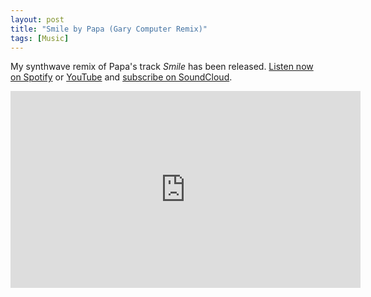 ```yaml
---
layout: post
title: "Smile by Papa (Gary Computer Remix)"
tags: [Music]
---
```

My synthwave remix of Papa's track *Smile* has been released. [Listen now on Spotify](https://open.spotify.com/artist/7yIi79PHja90ZD8glwmb09) or [YouTube](https://www.youtube.com/watch?v=lipBtUipNpU) and [subscribe on SoundCloud](https://soundcloud.com/garycomputer).

<p style="text-align: center">
<iframe width="560" height="315" src="https://www.youtube.com/embed/lipBtUipNpU" frameborder="0" allow="accelerometer; autoplay; encrypted-media; gyroscope; picture-in-picture" allowfullscreen></iframe>
</p>
